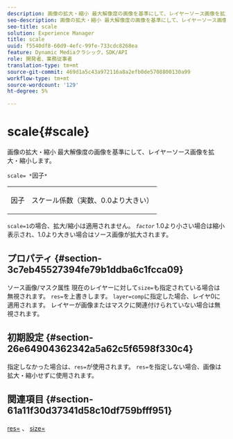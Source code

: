 ```yaml
---
description: 画像の拡大・縮小 最大解像度の画像を基準にして、レイヤーソース画像を拡大・縮小します。
seo-description: 画像の拡大・縮小 最大解像度の画像を基準にして、レイヤーソース画像を拡大・縮小します。
seo-title: scale
solution: Experience Manager
title: scale
uuid: f5540df8-60d9-4efc-99fe-733cdc8268ea
feature: Dynamic Mediaクラシック，SDK/API
role: 開発者、業務従事者
translation-type: tm+mt
source-git-commit: 469d1a5c43a972116a8a2efb0de5708800130a99
workflow-type: tm+mt
source-wordcount: '129'
ht-degree: 5%

---
```



# scale{#scale}

画像の拡大・縮小 最大解像度の画像を基準にして、レイヤーソース画像を拡大・縮小します。

`scale= *`因子`*`

<table id="simpletable_AC596A87494A4213A7D1C76612E8F2FD"> 
 <tr class="strow"> 
  <td class="stentry"> <p><span class="varname"> 因子</span> </p> </td> 
  <td class="stentry"> <p>スケール係数（実数、0.0より大きい） </p></td> 
 </tr> 
</table>

`scale=1`の場合、拡大/縮小は適用されません。 *`factor`* 1.0より小さい場合は縮小表示され、1.0より大きい場合はソース画像が拡大されます。

## プロパティ {#section-3c7eb45527394fe79b1ddba6c1fcca09}

ソース画像/マスク属性 現在のレイヤーに対して`size=`も指定されている場合は無視されます。 `res=`を上書きします。 `layer=comp`に指定した場合、レイヤ0に適用されます。 レイヤーが画像またはマスクに関連付けられていない場合は無視されます。

## 初期設定 {#section-26e64904362342a5a62c5f6598f330c4}

指定しなかった場合は、`res=`が使用されます。 `res=`を指定しない場合、画像は拡大・縮小せずに使用されます。

## 関連項目 {#section-61a11f30d37341d58c10df759bfff951}

[res=](../../../../../is-api/http-ref/image-serving-api-ref/c-http-protocol-reference/c-command-reference/r-res.md#reference-3d6fe416801148dea0f786f2b5169e55) 、 [size=](../../../../../is-api/http-ref/image-serving-api-ref/c-http-protocol-reference/c-data-types/r-size.md#reference-04d383f32c7b4003bed9978cb854747b)
